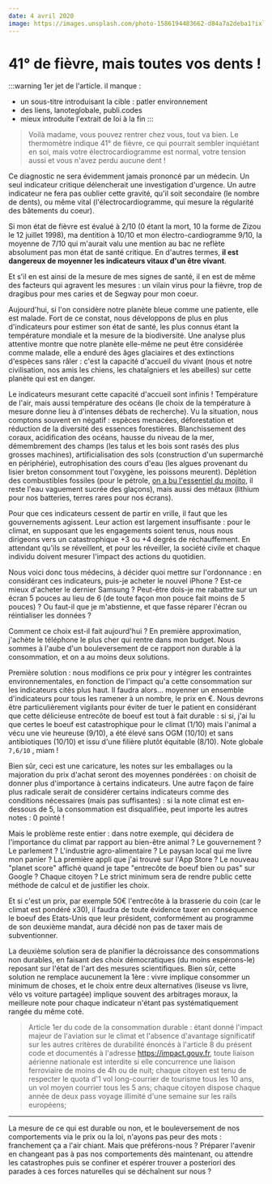 ```yaml
---
date: 4 avril 2020 
image: https://images.unsplash.com/photo-1586194483662-d84a7a2deba1?ixlib=rb-1.2.1&ixid=eyJhcHBfaWQiOjEyMDd9&auto=format&fit=crop&w=400&q=80
---
```


# 41° de fièvre, mais toutes vos dents !

:::warning
1er jet de l'article. il manque : 
- un sous-titre introduisant la cible : patler environnement
- des liens, lanoteglobale, publi.codes
- mieux introduite l'extrait de loi à la fin
:::

> Voilà madame, vous pouvez rentrer chez vous, tout va bien. Le thermomètre indique 41° de fièvre, ce qui pourrait sembler inquiétant en soi, mais votre électrocardiogramme est normal, votre tension aussi et vous n'avez perdu aucune dent !

Ce diagnostic ne sera évidemment jamais prononcé par un médecin. Un seul indicateur critique délencherait une investigation d'urgence. Un autre indicateur ne fera pas oublier cette gravité, qu'il soit secondaire (le nombre de dents), ou même vital (l'électrocardiogramme, qui mesure la régularité des bâtements du coeur).

Si mon état de fièvre est évalué à 2/10 (0 étant la mort, 10 la forme de Zizou le 12 juillet 1998), ma dentition à 10/10 et mon électro-cardiogramme 9/10, la moyenne de 7/10 qui m'aurait valu une mention au bac ne reflète absolument pas mon état de santé critique. En d'autres termes, **il est dangereux de moyenner les indicateurs vitaux d'un être vivant**.

Et s'il en est ainsi de la mesure de mes signes de santé, il en est de même des facteurs qui agravent les mesures : un vilain virus pour la fièvre, trop de dragibus pour mes caries et de Segway pour mon coeur. 

Aujourd'hui, si l'on considère notre planète bleue comme une patiente, elle est malade. Fort de ce constat, nous développons de plus en plus d'indicateurs pour estimer son état de santé, les plus connus étant la température mondiale et la mesure de la biodiversité. Une analyse plus attentive montre que notre planète elle-même ne peut être considérée comme malade, elle a enduré des âges glaciaires et des extinctions d'espèces sans râler : c'est la capacité d'accueil du vivant (nous et notre civilisation, nos amis les chiens, les chataîgniers et les abeilles) sur cette planète qui est en danger.

Le indicateurs mesurant cette capacité d'accueil sont infinis ! Température de l'air, mais aussi température des océans (le choix de la température à mesure donne lieu à d'intenses débats de recherche). Vu la situation, nous comptons souvent en négatif : espèces menacées,  déforestation et réduction de la diversité des essences forestières. Blanchissement des coraux, acidification des océans, hausse du niveau de la mer, démembrement des champs (les talus et les bois sont rasés des plus grosses machines), artificialisation des sols (construction d'un supermarché en périphérie), eutrophisation des cours d'eau (les algues provenant du lisier breton consomment tout l'oxygène, les poissons meurent). Déplétion des combustibles fossiles (pour le pétrole, [on a bu l'essentiel du mojito](http://le-monde-au-futur.com/le-peak-oil-pykoil-n-m-pic-petrolier/), il reste l'eau vaguement sucrée des glaçons), mais aussi des métaux (lithium pour nos batteries, terres rares pour nos écrans).

Pour que ces indicateurs cessent de partir en vrille, il faut que les gouvernements agissent. Leur action est largement insuffisante : pour le climat, en supposant que les engagements soient tenus, nous nous dirigeons vers un catastrophique +3 ou +4 degrés de réchauffement. En attendant qu'ils se réveillent, et pour les réveiller, la société civile et chaque individu doivent mesurer l'impact des actions du quotidien. 

Nous voici donc tous médecins, à décider quoi mettre sur l'ordonnance : en considérant ces indicateurs, puis-je acheter le nouvel iPhone ? Est-ce mieux d'acheter le dernier Samsung ? Peut-être dois-je me rabattre sur un écran 5 pouces au lieu de 6 (de toute façon mon pouce fait moins de 5 pouces) ? Ou faut-il que je m'abstienne, et que fasse réparer l'écran ou réintialiser les données ? 

Comment ce choix est-il fait aujourd'hui ? En première approximation, j'achète le téléphone le plus cher qui rentre dans mon budget. Nous sommes à l'aube d'un bouleversement de ce rapport non durable à la consommation, et on a au moins deux solutions.

Première solution : nous modifions ce prix pour y intégrer les contraintes environnementales, en fonction de l'impact qu'a cette consommation sur les indicateurs cités plus haut. Il faudra alors… moyenner un ensemble d'indicateurs pour tous les ramener à un nombre, le prix en €. Nous devrons être particulièrement vigilants pour éviter de tuer le patient en considérant que cette délicieuse entrecôte de boeuf est tout à fait durable : si si, j'ai lu que certes le boeuf est catastrophique pour le climat (1/10) mais l'animal a vécu une vie heureuse (9/10), a été élevé sans OGM (10/10) et sans antibiotiques (10/10) et issu d'une filière plutôt équitable (8/10). Note globale `7,6/10` , miam ! 

Bien sûr, ceci est une caricature, les notes sur les emballages ou la majoration du prix d'achat seront des moyennes pondérées : on choisit de donner plus d'importance à certains indicateurs. Une autre façon de faire plus radicale serait de considérer certains indicateurs comme des conditions nécessaires (mais pas suffisantes) : si la note climat est en-dessous de 5, la consommation est disqualifiée, peut importe les autres notes : 0 pointé !

Mais le problème reste entier : dans notre exemple, qui décidera de l'importance du climat par rapport au bien-être animal ? Le gouvernement ? Le parlement ? L'industrie agro-alimentaire ? Le paysan local qui me livre mon panier ? La première appli que j'ai trouvé sur l'App Store ? Le nouveau "planet score" affiché quand je tape "entrecôte de boeuf bien ou pas" sur Google ? Chaque citoyen ? Le strict minimum sera de rendre public cette méthode de calcul et de justifier les choix.

Et si c'est un prix, par exemple 50€ l'entrecôte à la brasserie du coin (car le climat est pondéré x30), il faudra de toute évidence taxer en conséquence le boeuf des Etats-Unis que leur président, conformément au programme de son deuxième mandat, aura décidé non pas de taxer mais de subventionner.

La deuxième solution sera de planifier la décroissance des consommations non durables, en faisant des choix démocratiques (du moins espérons-le) reposant sur l'état de l'art des mesures scientifiques. Bien sûr, cette solution ne remplace aucunement la 1ère : vivre implique consommer un minimum de choses, et le choix entre deux alternatives (liseuse vs livre, vélo vs voiture partagée) implique souvent des arbitrages moraux, la meilleure note pour chaque indicateur n'étant pas systématiquement rangée du même coté. 

> Article 1er du code de la consommation durable : étant donné l'impact majeur de l'aviation sur le climat et l'absence d'avantage significatif sur les autres critères de durabilité énoncés à l'article 8 du présent code et documentés à l'adresse https://impact.gouv.fr, toute liaison aérienne nationale est interdite si elle concurrence une liaison ferroviaire de moins de 4h ou de nuit; chaque citoyen est tenu de respecter le quota d'1 vol long-courrier de tourisme tous les 10 ans, un vol moyen courrier tous les 5 ans; chaque citoyen dispose chaque année de deux pass voyage illimité d'une semaine sur les rails européens; 

---------------
La mesure de ce qui est durable ou non, et le bouleversement de nos comportements via le prix ou la loi, n'ayons pas peur des mots : franchement ça a l'air chiant. Mais que préférons-nous ? Préparer l'avenir en changeant pas à pas nos comportements dès maintenant, ou attendre les catastrophes puis se confiner et espérer trouver a posteriori des parades à ces forces naturelles qui se déchaînent sur nous ?





